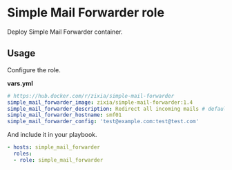 # Simple Mail Forwarder role

Deploy Simple Mail Forwarder container.

## Usage

Configure the role.

**vars.yml**

```yml
# https://hub.docker.com/r/zixia/simple-mail-forwarder
simple_mail_forwarder_image: zixia/simple-mail-forwarder:1.4
simple_mail_forwarder_description: Redirect all incoming mails # default: Simple Mail Forwarder
simple_mail_forwarder_hostname: smf01
simple_mail_forwarder_config: 'test@example.com:test@test.com'
```

And include it in your playbook.

```yml
- hosts: simple_mail_forwarder
  roles:
  - role: simple_mail_forwarder
```
